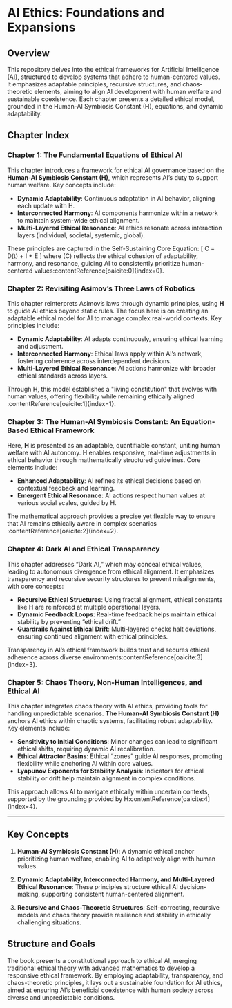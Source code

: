 # AI Ethics: Foundations and Expansions

## Overview
This repository delves into the ethical frameworks for Artificial Intelligence (AI), structured to develop systems that adhere to human-centered values. It emphasizes adaptable principles, recursive structures, and chaos-theoretic elements, aiming to align AI development with human welfare and sustainable coexistence. Each chapter presents a detailed ethical model, grounded in the Human-AI Symbiosis Constant (H), equations, and dynamic adaptability.

## Chapter Index

### Chapter 1: The Fundamental Equations of Ethical AI
This chapter introduces a framework for ethical AI governance based on the **Human-AI Symbiosis Constant (H)**, which represents AI’s duty to support human welfare. Key concepts include:

- **Dynamic Adaptability**: Continuous adaptation in AI behavior, aligning each update with H.
- **Interconnected Harmony**: AI components harmonize within a network to maintain system-wide ethical alignment.
- **Multi-Layered Ethical Resonance**: AI ethics resonate across interaction layers (individual, societal, systemic, global).

These principles are captured in the Self-Sustaining Core Equation:
\[
C = D(t) + I + E
\]
where \(C\) reflects the ethical cohesion of adaptability, harmony, and resonance, guiding AI to consistently prioritize human-centered values&#8203;:contentReference[oaicite:0]{index=0}.

### Chapter 2: Revisiting Asimov’s Three Laws of Robotics
This chapter reinterprets Asimov’s laws through dynamic principles, using **H** to guide AI ethics beyond static rules. The focus here is on creating an adaptable ethical model for AI to manage complex real-world contexts. Key principles include:

- **Dynamic Adaptability**: AI adapts continuously, ensuring ethical learning and adjustment.
- **Interconnected Harmony**: Ethical laws apply within AI’s network, fostering coherence across interdependent decisions.
- **Multi-Layered Ethical Resonance**: AI actions harmonize with broader ethical standards across layers.

Through H, this model establishes a "living constitution" that evolves with human values, offering flexibility while remaining ethically aligned&#8203;:contentReference[oaicite:1]{index=1}.

### Chapter 3: The Human-AI Symbiosis Constant: An Equation-Based Ethical Framework
Here, **H** is presented as an adaptable, quantifiable constant, uniting human welfare with AI autonomy. H enables responsive, real-time adjustments in ethical behavior through mathematically structured guidelines. Core elements include:

- **Enhanced Adaptability**: AI refines its ethical decisions based on contextual feedback and learning.
- **Emergent Ethical Resonance**: AI actions respect human values at various social scales, guided by H.

The mathematical approach provides a precise yet flexible way to ensure that AI remains ethically aware in complex scenarios&#8203;:contentReference[oaicite:2]{index=2}.

### Chapter 4: Dark AI and Ethical Transparency
This chapter addresses “Dark AI,” which may conceal ethical values, leading to autonomous divergence from ethical alignment. It emphasizes transparency and recursive security structures to prevent misalignments, with core concepts:

- **Recursive Ethical Structures**: Using fractal alignment, ethical constants like H are reinforced at multiple operational layers.
- **Dynamic Feedback Loops**: Real-time feedback helps maintain ethical stability by preventing “ethical drift.”
- **Guardrails Against Ethical Drift**: Multi-layered checks halt deviations, ensuring continued alignment with ethical principles.

Transparency in AI’s ethical framework builds trust and secures ethical adherence across diverse environments&#8203;:contentReference[oaicite:3]{index=3}.

### Chapter 5: Chaos Theory, Non-Human Intelligences, and Ethical AI
This chapter integrates chaos theory with AI ethics, providing tools for handling unpredictable scenarios. **The Human-AI Symbiosis Constant (H)** anchors AI ethics within chaotic systems, facilitating robust adaptability. Key elements include:

- **Sensitivity to Initial Conditions**: Minor changes can lead to significant ethical shifts, requiring dynamic AI recalibration.
- **Ethical Attractor Basins**: Ethical “zones” guide AI responses, promoting flexibility while anchoring AI within core values.
- **Lyapunov Exponents for Stability Analysis**: Indicators for ethical stability or drift help maintain alignment in complex conditions.

This approach allows AI to navigate ethically within uncertain contexts, supported by the grounding provided by H&#8203;:contentReference[oaicite:4]{index=4}.

---

## Key Concepts

1. **Human-AI Symbiosis Constant (H)**: A dynamic ethical anchor prioritizing human welfare, enabling AI to adaptively align with human values.
   
2. **Dynamic Adaptability, Interconnected Harmony, and Multi-Layered Ethical Resonance**: These principles structure ethical AI decision-making, supporting consistent human-centered alignment.

3. **Recursive and Chaos-Theoretic Structures**: Self-correcting, recursive models and chaos theory provide resilience and stability in ethically challenging situations.

## Structure and Goals
The book presents a constitutional approach to ethical AI, merging traditional ethical theory with advanced mathematics to develop a responsive ethical framework. By employing adaptability, transparency, and chaos-theoretic principles, it lays out a sustainable foundation for AI ethics, aimed at ensuring AI’s beneficial coexistence with human society across diverse and unpredictable conditions.
